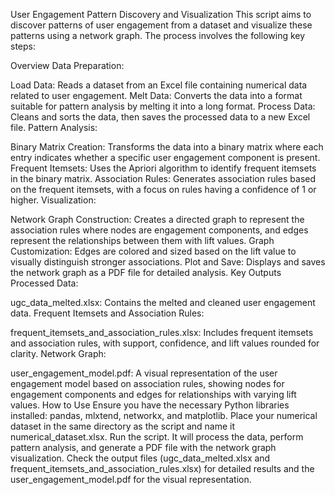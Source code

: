 User Engagement Pattern Discovery and Visualization
This script aims to discover patterns of user engagement from a dataset and visualize these patterns using a network graph. The process involves the following key steps:

Overview
Data Preparation:

Load Data: Reads a dataset from an Excel file containing numerical data related to user engagement.
Melt Data: Converts the data into a format suitable for pattern analysis by melting it into a long format.
Process Data: Cleans and sorts the data, then saves the processed data to a new Excel file.
Pattern Analysis:

Binary Matrix Creation: Transforms the data into a binary matrix where each entry indicates whether a specific user engagement component is present.
Frequent Itemsets: Uses the Apriori algorithm to identify frequent itemsets in the binary matrix.
Association Rules: Generates association rules based on the frequent itemsets, with a focus on rules having a confidence of 1 or higher.
Visualization:

Network Graph Construction: Creates a directed graph to represent the association rules where nodes are engagement components, and edges represent the relationships between them with lift values.
Graph Customization: Edges are colored and sized based on the lift value to visually distinguish stronger associations.
Plot and Save: Displays and saves the network graph as a PDF file for detailed analysis.
Key Outputs
Processed Data:

ugc_data_melted.xlsx: Contains the melted and cleaned user engagement data.
Frequent Itemsets and Association Rules:

frequent_itemsets_and_association_rules.xlsx: Includes frequent itemsets and association rules, with support, confidence, and lift values rounded for clarity.
Network Graph:

user_engagement_model.pdf: A visual representation of the user engagement model based on association rules, showing nodes for engagement components and edges for relationships with varying lift values.
How to Use
Ensure you have the necessary Python libraries installed: pandas, mlxtend, networkx, and matplotlib.
Place your numerical dataset in the same directory as the script and name it numerical_dataset.xlsx.
Run the script. It will process the data, perform pattern analysis, and generate a PDF file with the network graph visualization.
Check the output files (ugc_data_melted.xlsx and frequent_itemsets_and_association_rules.xlsx) for detailed results and the user_engagement_model.pdf for the visual representation.
